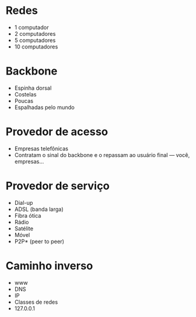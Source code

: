 # Redes

- 1 computador
- 2 computadores
- 5 computadores
- 10 computadores

# Backbone

- Espinha dorsal
- Costelas
- Poucas
- Espalhadas pelo mundo

# Provedor de acesso

- Empresas telefônicas
- Contratam o sinal do backbone e o repassam ao usuário final — você, empresas...

# Provedor de serviço

- Dial-up
- ADSL (banda larga)
- Fibra ótica
- Rádio
- Satélite
- Móvel
- P2P* (peer to peer)

# Caminho inverso

- www
- DNS
- IP
- Classes de redes
- 127.0.0.1